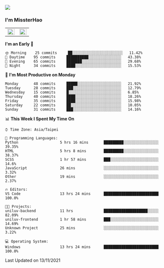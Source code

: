 ![](https://komarev.com/ghpvc/?username=MissterHao&color=ff69b4)

### I'm MissterHao


<!-- Readme stats -->
<!-- https://github.com/anuraghazra/github-readme-stats -->
<table>
<tr>
    <td valign="top" width="50%">
    <img src="https://github-readme-stats.vercel.app/api?username=MissterHao&hide_border=true&show_icons=true&locale=en" align="left" style="width: 100%" />
    </td>
    <td valign="top" width="50%">
    <img src="https://github-readme-stats.vercel.app/api/top-langs?username=MissterHao&hide_border=true&show_icons=true&locale=en&layout=compact" align="left" style="width: 100%" />
    </td>
</tr>
</table>  


<!--START_SECTION:waka-->
**I'm an Early 🐤** 

```text
🌞 Morning    25 commits     ██░░░░░░░░░░░░░░░░░░░░░░░   11.42% 
🌆 Daytime    95 commits     ██████████░░░░░░░░░░░░░░░   43.38% 
🌃 Evening    65 commits     ███████░░░░░░░░░░░░░░░░░░   29.68% 
🌙 Night      34 commits     ████░░░░░░░░░░░░░░░░░░░░░   15.53%

```
📅 **I'm Most Productive on Monday** 

```text
Monday       48 commits     █████░░░░░░░░░░░░░░░░░░░░   21.92% 
Tuesday      28 commits     ███░░░░░░░░░░░░░░░░░░░░░░   12.79% 
Wednesday    15 commits     █░░░░░░░░░░░░░░░░░░░░░░░░   6.85% 
Thursday     40 commits     ████░░░░░░░░░░░░░░░░░░░░░   18.26% 
Friday       35 commits     ████░░░░░░░░░░░░░░░░░░░░░   15.98% 
Saturday     22 commits     ██░░░░░░░░░░░░░░░░░░░░░░░   10.05% 
Sunday       31 commits     ███░░░░░░░░░░░░░░░░░░░░░░   14.16%

```


📊 **This Week I Spent My Time On** 

```text
⌚︎ Time Zone: Asia/Taipei

💬 Programming Languages: 
Python                   5 hrs 16 mins       █████████░░░░░░░░░░░░░░░░   39.35% 
HTML                     5 hrs 8 mins        █████████░░░░░░░░░░░░░░░░   38.37% 
SCSS                     1 hr 57 mins        ███░░░░░░░░░░░░░░░░░░░░░░   14.6% 
JavaScript               26 mins             ░░░░░░░░░░░░░░░░░░░░░░░░░   3.32% 
Other                    19 mins             ░░░░░░░░░░░░░░░░░░░░░░░░░   2.37%

🔥 Editors: 
VS Code                  13 hrs 24 mins      █████████████████████████   100.0%

🐱‍💻 Projects: 
uniluv-backend           11 hrs              ████████████████████░░░░░   82.09% 
uniluv-frontend          1 hr 58 mins        ███░░░░░░░░░░░░░░░░░░░░░░   14.69% 
Unknown Project          25 mins             ░░░░░░░░░░░░░░░░░░░░░░░░░   3.22%

💻 Operating System: 
Windows                  13 hrs 24 mins      █████████████████████████   100.0%

```


 Last Updated on 13/11/2021
<!--END_SECTION:waka-->

<!--
**MissterHao/MissterHao** is a ✨ _special_ ✨ repository because its `README.md` (this file) appears on your GitHub profile.

Here are some ideas to get you started:

- 🔭 I’m currently working on ...
- 🌱 I’m currently learning ...
- 👯 I’m looking to collaborate on ...
- 🤔 I’m looking for help with ...
- 💬 Ask me about ...
- 📫 How to reach me: ...
- 😄 Pronouns: ...
- ⚡ Fun fact: ...
-->
